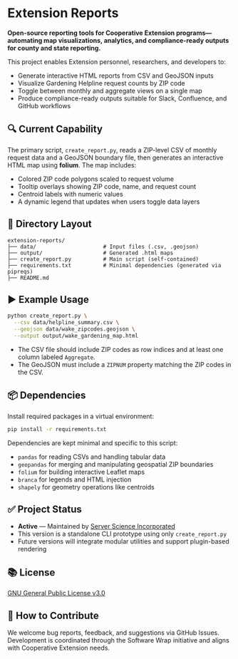 # Extension Reports

**Open-source reporting tools for Cooperative Extension programs—automating map visualizations, analytics, and compliance-ready outputs for county and state reporting.**

This project enables Extension personnel, researchers, and developers to:
- Generate interactive HTML reports from CSV and GeoJSON inputs
- Visualize Gardening Helpline request counts by ZIP code
- Toggle between monthly and aggregate views on a single map
- Produce compliance-ready outputs suitable for Slack, Confluence, and GitHub workflows

## 🔍 Current Capability

The primary script, `create_report.py`, reads a ZIP-level CSV of monthly request data and a GeoJSON boundary file, then generates an interactive HTML map using **folium**. The map includes:

- Colored ZIP code polygons scaled to request volume
- Tooltip overlays showing ZIP code, name, and request count
- Centroid labels with numeric values
- A dynamic legend that updates when users toggle data layers

## 📂 Directory Layout

```
extension-reports/
├── data/                     # Input files (.csv, .geojson)
├── output/                   # Generated .html maps
├── create_report.py          # Main script (self-contained)
├── requirements.txt          # Minimal dependencies (generated via pipreqs)
├── README.md
```

## ▶️ Example Usage

```bash
python create_report.py \
  --csv data/helpline_summary.csv \
  --geojson data/wake_zipcodes.geojson \
  --output output/wake_gardening_map.html
```

- The CSV file should include ZIP codes as row indices and at least one column labeled `Aggregate`.
- The GeoJSON must include a `ZIPNUM` property matching the ZIP codes in the CSV.

## 📦 Dependencies

Install required packages in a virtual environment:

```bash
pip install -r requirements.txt
```

Dependencies are kept minimal and specific to this script:
- `pandas` for reading CSVs and handling tabular data
- `geopandas` for merging and manipulating geospatial ZIP boundaries
- `folium` for building interactive Leaflet maps
- `branca` for legends and HTML injection
- `shapely` for geometry operations like centroids

## ✅ Project Status

- **Active** — Maintained by [Server Science Incorporated](https://serverscience.com)
- This version is a standalone CLI prototype using only `create_report.py`
- Future versions will integrate modular utilities and support plugin-based rendering

## 📚 License

[GNU General Public License v3.0](LICENSE)

## 🤝 How to Contribute

We welcome bug reports, feedback, and suggestions via GitHub Issues. Development is coordinated through the Software Wrap initiative and aligns with Cooperative Extension needs.